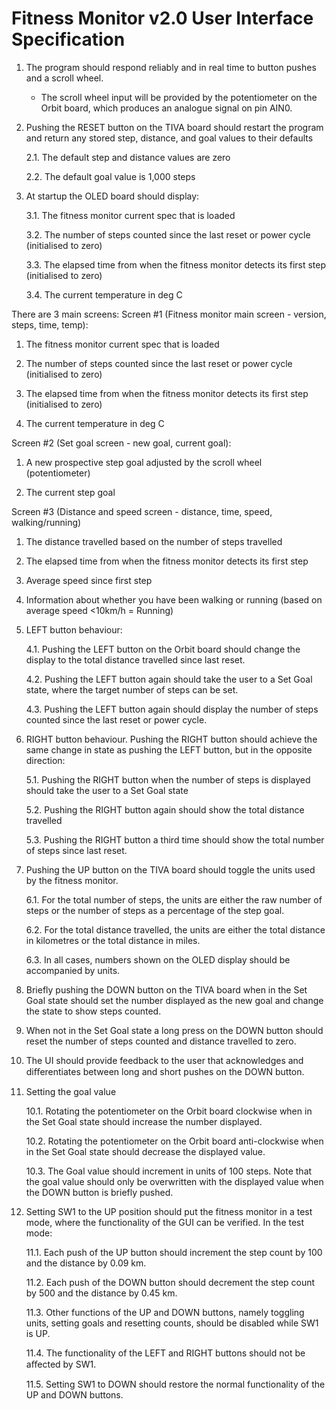 # Fitness Monitor v2.0 User Interface Specification

1. The program should respond reliably and in real time to button pushes and a scroll wheel.

   - The scroll wheel input will be provided by the potentiometer on the Orbit board, which produces an analogue signal on pin AIN0.

2. Pushing the RESET button on the TIVA board should restart the program and return any stored step, distance, and goal values to their defaults

   2.1. The default step and distance values are zero

   2.2. The default goal value is 1,000 steps

3. At startup the OLED board should display:

   3.1. The fitness monitor current spec that is loaded

   3.2. The number of steps counted since the last reset or power cycle (initialised to zero)

   3.3. The elapsed time from when the fitness monitor detects its first step (initialised to zero)

   3.4. The current temperature in deg C


There are 3 main screens:
Screen #1 (Fitness monitor main screen - version, steps, time, temp):
   1. The fitness monitor current spec that is loaded

   2. The number of steps counted since the last reset or power cycle (initialised to zero)

   3. The elapsed time from when the fitness monitor detects its first step (initialised to zero)

   4. The current temperature in deg C

Screen #2 (Set goal screen - new goal, current goal):
   1. A new prospective step goal adjusted by the scroll wheel (potentiometer)

   2. The current step goal

Screen #3 (Distance and speed screen - distance, time, speed, walking/running)
   1. The distance travelled based on the number of steps travelled

   2. The elapsed time from when the fitness monitor detects its first step

   3. Average speed since first step

   4. Information about whether you have been walking or running (based on average speed <10km/h = Running)

   



4. LEFT button behaviour:

   4.1. Pushing the LEFT button on the Orbit board should change the display to the total distance travelled since last reset.
   
   4.2. Pushing the LEFT button again should take the user to a Set Goal state, where the target number of steps can be set.

   4.3. Pushing the LEFT button again should display the number of steps counted since the last reset or power cycle.

5. RIGHT button behaviour. Pushing the RIGHT button should achieve the same change in state as pushing the LEFT button, but in the opposite direction:

   5.1. Pushing the RIGHT button when the number of steps is displayed should take the user to a Set Goal state

   5.2. Pushing the RIGHT button again should show the total distance travelled

   5.3. Pushing the RIGHT button a third time should show the total number of steps since last reset.

6. Pushing the UP button on the TIVA board should toggle the units used by the fitness monitor.

   6.1. For the total number of steps, the units are either the raw number of steps or the number of steps as a percentage of the step goal.

   6.2. For the total distance travelled, the units are either the total distance in kilometres or the total distance in miles.

   6.3. In all cases, numbers shown on the OLED display should be accompanied by units.

7. Briefly pushing the DOWN button on the TIVA board when in the Set Goal state should set the number displayed as the new goal and change the state to show steps counted.

8. When not in the Set Goal state a long press on the DOWN button should reset the number of steps counted and distance travelled to zero.

9. The UI should provide feedback to the user that acknowledges and diﬀerentiates between long and short pushes on the DOWN button.

10. Setting the goal value

    10.1. Rotating the potentiometer on the Orbit board clockwise when in the Set Goal state should increase the number displayed.

    10.2. Rotating the potentiometer on the Orbit board anti-clockwise when in the Set Goal state should decrease the displayed value.

    10.3. The Goal value should increment in units of 100 steps. Note that the goal value should only be overwritten with the displayed value when the DOWN button is briefly pushed.

11. Setting SW1 to the UP position should put the fitness monitor in a test mode, where the functionality of the GUI can be verified. In the test mode:

    11.1. Each push of the UP button should increment the step count by 100 and the distance by 0.09 km.

    11.2. Each push of the DOWN button should decrement the step count by 500 and the distance by 0.45 km.

    11.3. Other functions of the UP and DOWN buttons, namely toggling units, setting goals and resetting counts, should be disabled while SW1 is UP.

    11.4. The functionality of the LEFT and RIGHT buttons should not be aﬀected by SW1.

    11.5. Setting SW1 to DOWN should restore the normal functionality of the UP and DOWN buttons.


